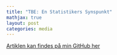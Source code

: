 ```yaml
---
title: "TBE: En Statistikers Synspunkt"
mathjax: true
layout: post
categories: media
---
```


[Artiklen kan findes på min GitHub her](/assets/pdfs/TBE.pdf)
